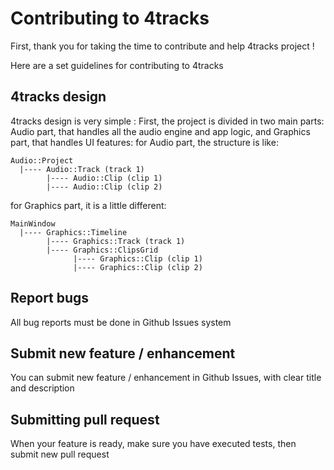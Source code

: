 # Contributing to 4tracks

First, thank you for taking the time to contribute and help 4tracks project !

Here are a set guidelines for contributing to 4tracks

## 4tracks design

4tracks design is very simple : 
First, the project is divided in two main parts: Audio part, that handles all the audio engine and app logic, and Graphics part, that handles UI features:
for Audio part, the structure is like:
```
Audio::Project
  |---- Audio::Track (track 1)
        |---- Audio::Clip (clip 1)
        |---- Audio::Clip (clip 2)
```
for Graphics part, it is a little different:
```
MainWindow
  |---- Graphics::Timeline
        |---- Graphics::Track (track 1)
        |---- Graphics::ClipsGrid
              |---- Graphics::Clip (clip 1)
              |---- Graphics::Clip (clip 2)
```
              
## Report bugs

All bug reports must be done in Github Issues system

## Submit new feature / enhancement

You can submit new feature / enhancement in Github Issues, with clear title and description

## Submitting pull request

When your feature is ready, make sure you have executed tests, then submit new pull request

